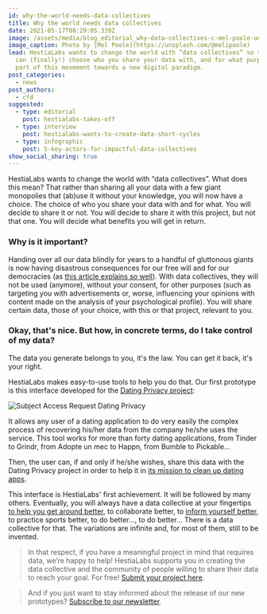 ```yaml
---
id: why-the-world-needs-data-collectives
title: Why the world needs data collectives
date: 2021-05-17T08:29:05.339Z
image: /assets/media/blog_editorial_why-data-collectives-c-mel-poole-unsplash-c.jpeg
image_caption: Photo by [Mel Poole](https://unsplash.com/@melipoole)
lead: HestiaLabs wants to change the world with “data collectives” so that you
  can (finally!) choose who you share your data with, and for what purpose. Be a
  part of this movement towards a new digital paradigm.
post_categories:
  - news
post_authors:
  - cfd
suggested:
  - type: editorial
    post: hestialabs-takes-off
  - type: interview
    post: hestialabs-wants-to-create-data-short-cycles
  - type: infographic
    post: 5-key-actors-for-impactful-data-collectives
show_social_sharing: true
---
```

HestiaLabs wants to change the world with “data collectives”. What does this mean? That rather than sharing all your data with a few giant monopolies that (ab)use it without your knowledge, you will now have a choice. The choice of who you share your data with and for what. You will decide to share it or not. You will decide to share it with this project, but not that one. You will decide what benefits you will get in return. 

### Why is it important?

Handing over all our data blindly for years to a handful of gluttonous giants is now having disastrous consequences for our free will and for our democracies (as [this article explains so well](https://www.theguardian.com/uk-news/2019/jul/20/the-great-hack-cambridge-analytica-scandal-facebook-netflix)). With data collectives, they will not be used (anymore), without your consent, for other purposes (such as targeting you with advertisements or, worse, influencing your opinions with content made on the analysis of your psychological profile). You will share certain data, those of your choice, with this or that project, relevant to you.

### Okay, that's nice. But how, in concrete terms, do I take control of my data?

The data you generate belongs to you, it's the law. You can get it back, it's your right. 

HestiaLabs makes easy-to-use tools to help you do that. Our first prototype is this interface developed for the [Dating Privacy project](https://dating-privacy.hestialabs.org/en/act/sar/):

![](/assets/media/sar-dating-privacy.png "Subject Access Request Dating Privacy")

It allows any user of a dating application to do very easily the complex process of recovering his/her data from the company he/she uses the service. This tool works for more than forty dating applications, from Tinder to Grindr, from Adopte un mec to Happn, from Bumble to Pickable...

Then, the user can, if and only if he/she wishes, share this data with the Dating Privacy project in order to help it in [its mission to clean up dating apps](https://dating-privacy.hestialabs.org/en/mission/).

This interface is HestiaLabs' first achievement. It will be followed by many others. Eventually, you will always have a data collective at your fingertips [to help you get around better](/en/projects#mobility), to collaborate better, to [inform yourself better](/en/projects#disinformation), to practice sports better, to do better..., to do better... There is a data collective for that. The variations are infinite and, for most of them, still to be invented.

> In that respect, if you have a meaningful project in mind that requires data, we’re happy to help! HestiaLabs supports you in creating the data collective and the community of people willing to share their data to reach your goal. For free! [Submit your project here](/en/contact/projects).



> And if you just want to stay informed about the release of our new prototypes? [Subscribe to our newsletter](/en/#newsletter).
